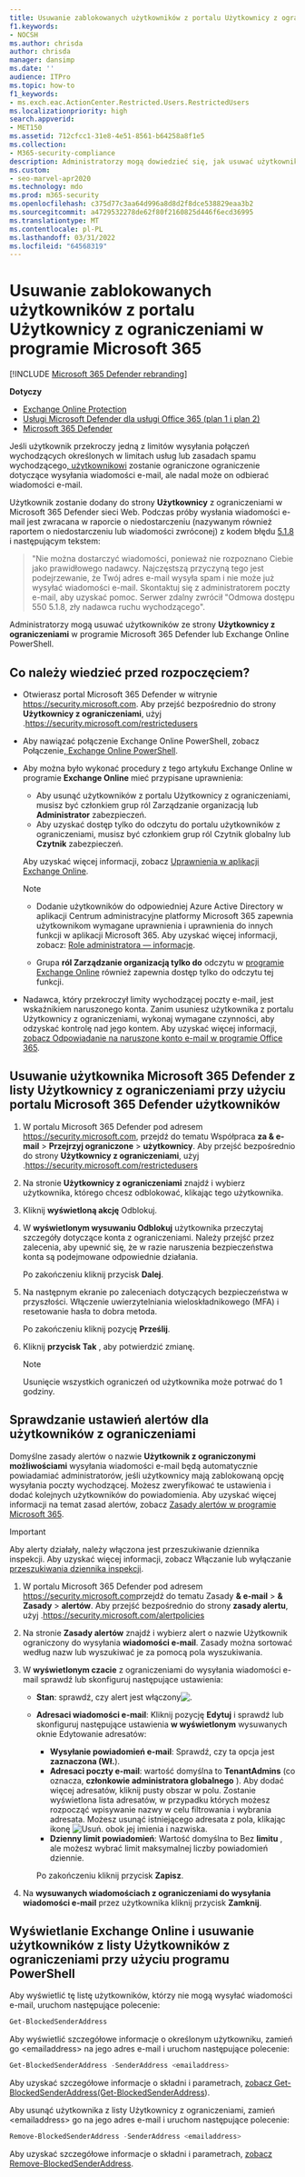 ```yaml
---
title: Usuwanie zablokowanych użytkowników z portalu Użytkownicy z ograniczeniami
f1.keywords:
- NOCSH
ms.author: chrisda
author: chrisda
manager: dansimp
ms.date: ''
audience: ITPro
ms.topic: how-to
f1_keywords:
- ms.exch.eac.ActionCenter.Restricted.Users.RestrictedUsers
ms.localizationpriority: high
search.appverid:
- MET150
ms.assetid: 712cfcc1-31e8-4e51-8561-b64258a8f1e5
ms.collection:
- M365-security-compliance
description: Administratorzy mogą dowiedzieć się, jak usuwać użytkowników ze strony Użytkownicy z ograniczeniami w Microsoft 365 Defender sieci Web. Użytkownicy są dodawana do portalu użytkowników z ograniczeniami w celu wysyłania spamu wychodzącego, zazwyczaj w wyniku naruszenia bezpieczeństwa konta.
ms.custom:
- seo-marvel-apr2020
ms.technology: mdo
ms.prod: m365-security
ms.openlocfilehash: c375d77c3aa64d996a8d8d2f8dce538829eaa3b2
ms.sourcegitcommit: a4729532278de62f80f2160825d446f6ecd36995
ms.translationtype: MT
ms.contentlocale: pl-PL
ms.lasthandoff: 03/31/2022
ms.locfileid: "64568319"
---
```

# <a name="remove-blocked-users-from-the-restricted-users-portal-in-microsoft-365"></a>Usuwanie zablokowanych użytkowników z portalu Użytkownicy z ograniczeniami w programie Microsoft 365

[!INCLUDE [Microsoft 365 Defender rebranding](../includes/microsoft-defender-for-office.md)]

**Dotyczy**
- [Exchange Online Protection](exchange-online-protection-overview.md)
- [Usługi Microsoft Defender dla usługi Office 365 (plan 1 i plan 2)](defender-for-office-365.md)
- [Microsoft 365 Defender](../defender/microsoft-365-defender.md)

Jeśli użytkownik przekroczy jedną z limitów wysyłania połączeń wychodzących określonych w [](/office365/servicedescriptions/exchange-online-service-description/exchange-online-limits#sending-limits-across-office-365-options) limitach usług lub zasadach spamu wychodzącego[, użytkownikowi](configure-the-outbound-spam-policy.md) zostanie ograniczone ograniczenie dotyczące wysyłania wiadomości e-mail, ale nadal może on odbierać wiadomości e-mail.

Użytkownik zostanie dodany do strony **Użytkownicy** z ograniczeniami w Microsoft 365 Defender sieci Web. Podczas próby wysłania wiadomości e-mail jest zwracana w raporcie o niedostarczeniu (nazywanym również raportem o niedostarczeniu lub wiadomości zwróconej) z kodem błędu [5.1.8](/Exchange/mail-flow-best-practices/non-delivery-reports-in-exchange-online/fix-error-code-5-1-8-in-exchange-online) i następującym tekstem:

> "Nie można dostarczyć wiadomości, ponieważ nie rozpoznano Ciebie jako prawidłowego nadawcy. Najczęstszą przyczyną tego jest podejrzewanie, że Twój adres e-mail wysyła spam i nie może już wysyłać wiadomości e-mail.  Skontaktuj się z administratorem poczty e-mail, aby uzyskać pomoc. Serwer zdalny zwrócił "Odmowa dostępu 550 5.1.8, zły nadawca ruchu wychodzącego".

Administratorzy mogą usuwać użytkowników ze strony **Użytkownicy z ograniczeniami** w programie Microsoft 365 Defender lub Exchange Online PowerShell.

## <a name="what-do-you-need-to-know-before-you-begin"></a>Co należy wiedzieć przed rozpoczęciem?

- Otwierasz portal Microsoft 365 Defender w witrynie <https://security.microsoft.com>. Aby przejść bezpośrednio do strony **Użytkownicy z ograniczeniami**, użyj .<https://security.microsoft.com/restrictedusers>

- Aby nawiązać połączenie Exchange Online PowerShell, zobacz Połączenie[, Exchange Online PowerShell](/powershell/exchange/connect-to-exchange-online-powershell).

- Aby można było wykonać procedury z tego artykułu Exchange Online w programie **Exchange Online** mieć przypisane uprawnienia:
  - Aby usunąć użytkowników z portalu Użytkownicy z ograniczeniami, musisz być członkiem grup ról Zarządzanie  organizacją lub **Administrator** zabezpieczeń.
  - Aby uzyskać dostęp tylko do odczytu do portalu użytkowników z ograniczeniami, musisz być członkiem grup ról  Czytnik globalny lub **Czytnik** zabezpieczeń.

  Aby uzyskać więcej informacji, zobacz [Uprawnienia w aplikacji Exchange Online](/exchange/permissions-exo/permissions-exo).

  > [!NOTE]
  >
  > - Dodanie użytkowników do odpowiedniej Azure Active Directory w aplikacji Centrum administracyjne platformy Microsoft 365 zapewnia użytkownikom wymagane uprawnienia i uprawnienia do innych funkcji w aplikacji  Microsoft 365. Aby uzyskać więcej informacji, zobacz: [Role administratora — informacje](../../admin/add-users/about-admin-roles.md).
  >
  > - Grupa **ról Zarządzanie organizacją tylko do** odczytu w [programie Exchange Online](/Exchange/permissions-exo/permissions-exo#role-groups) również zapewnia dostęp tylko do odczytu tej funkcji.

- Nadawca, który przekroczył limity wychodzącej poczty e-mail, jest wskaźnikiem naruszonego konta. Zanim usuniesz użytkownika z portalu Użytkownicy z ograniczeniami, wykonaj wymagane czynności, aby odzyskać kontrolę nad jego kontem. Aby uzyskać więcej informacji, [zobacz Odpowiadanie na naruszone konto e-mail w programie Office 365](responding-to-a-compromised-email-account.md).

## <a name="use-the-microsoft-365-defender-portal-to-remove-a-user-from-the-restricted-users-list"></a>Usuwanie użytkownika Microsoft 365 Defender z listy Użytkownicy z ograniczeniami przy użyciu portalu Microsoft 365 Defender użytkowników

1. W portalu Microsoft 365 Defender pod adresem <https://security.microsoft.com>, przejdź do tematu Współpraca **za & e-mail** \> **Przejrzyj ograniczone** \> **użytkownicy**. Aby przejść bezpośrednio do strony **Użytkownicy z ograniczeniami**, użyj .<https://security.microsoft.com/restrictedusers>

2. Na stronie **Użytkownicy z ograniczeniami** znajdź i wybierz użytkownika, którego chcesz odblokować, klikając tego użytkownika.

3. Kliknij **wyświetloną akcję** Odblokuj.

4. W **wyświetlonym wysuwaniu Odblokuj** użytkownika przeczytaj szczegóły dotyczące konta z ograniczeniami. Należy przejść przez zalecenia, aby upewnić się, że w razie naruszenia bezpieczeństwa konta są podejmowane odpowiednie działania.

   Po zakończeniu kliknij przycisk **Dalej**.

5. Na następnym ekranie po zaleceniach dotyczących bezpieczeństwa w przyszłości. Włączenie uwierzytelniania wieloskładnikowego (MFA) i resetowanie hasła to dobra metoda.

   Po zakończeniu kliknij pozycję **Prześlij**.

6. Kliknij **przycisk Tak** , aby potwierdzić zmianę.

   > [!NOTE]
   > Usunięcie wszystkich ograniczeń od użytkownika może potrwać do 1 godziny.

## <a name="verify-the-alert-settings-for-restricted-users"></a>Sprawdzanie ustawień alertów dla użytkowników z ograniczeniami

Domyślne zasady alertów o nazwie **Użytkownik z ograniczonymi możliwościami** wysyłania wiadomości e-mail będą automatycznie powiadamiać administratorów, jeśli użytkownicy mają zablokowaną opcję wysyłania poczty wychodzącej. Możesz zweryfikować te ustawienia i dodać kolejnych użytkowników do powiadomienia. Aby uzyskać więcej informacji na temat zasad alertów, zobacz [Zasady alertów w programie Microsoft 365](../../compliance/alert-policies.md).

> [!IMPORTANT]
> Aby alerty działały, należy włączona jest przeszukiwanie dziennika inspekcji. Aby uzyskać więcej informacji, zobacz Włączanie lub wyłączanie [przeszukiwania dziennika inspekcji](../../compliance/turn-audit-log-search-on-or-off.md).

1. W portalu Microsoft 365 Defender pod adresem <https://security.microsoft.com>przejdź do tematu Zasady **& e-mail** \> **& Zasady** \> **alertów**. Aby przejść bezpośrednio do strony **zasady alertu**, użyj .<https://security.microsoft.com/alertpolicies>

2. Na stronie **Zasady alertów** znajdź i wybierz alert o nazwie Użytkownik ograniczony do wysyłania **wiadomości e-mail**. Zasady można sortować według nazw lub wyszukiwać je za  pomocą pola wyszukiwania.

3. W **wyświetlonym czacie** z ograniczeniami do wysyłania wiadomości e-mail sprawdź lub skonfiguruj następujące ustawienia:
   - **Stan**: sprawdź, czy alert jest włączony![.](../../media/scc-toggle-on.png)
   - **Adresaci wiadomości e-mail**: Kliknij pozycję **Edytuj** i sprawdź lub skonfiguruj następujące ustawienia **w wyświetlonym** wysuwanych oknie Edytowanie adresatów:
     - **Wysyłanie powiadomień e-mail**: Sprawdź, czy ta opcja jest **zaznaczona (Wł.**).
     - **Adresaci poczty e-mail**: wartość domyślna to **TenantAdmins** (co oznacza, **członkowie administratora globalnego** ). Aby dodać więcej adresatów, kliknij pusty obszar w polu. Zostanie wyświetlona lista adresatów, w przypadku których możesz rozpocząć wpisywanie nazwy w celu filtrowania i wybrania adresata. Możesz usunąć istniejącego adresata z pola, klikając ikonę ![Usuń.](../../media/m365-cc-sc-remove-selection-icon.png) obok jej imienia i nazwiska.
     - **Dzienny limit powiadomień**: Wartość domyślna to Bez **limitu** , ale możesz wybrać limit maksymalnej liczby powiadomień dziennie.

     Po zakończeniu kliknij przycisk **Zapisz**.

4. Na **wysuwanych wiadomościach z ograniczeniami do wysyłania wiadomości e-mail** przez użytkownika kliknij przycisk **Zamknij**.

## <a name="use-exchange-online-powershell-to-view-and-remove-users-from-the-restricted-users-list"></a>Wyświetlanie Exchange Online i usuwanie użytkowników z listy Użytkowników z ograniczeniami przy użyciu programu PowerShell

Aby wyświetlić tę listę użytkowników, którzy nie mogą wysyłać wiadomości e-mail, uruchom następujące polecenie:

```powershell
Get-BlockedSenderAddress
```

Aby wyświetlić szczegółowe informacje o określonym użytkowniku, zamień go \<emailaddress\> na jego adres e-mail i uruchom następujące polecenie:

```powershell
Get-BlockedSenderAddress -SenderAddress <emailaddress>
```

Aby uzyskać szczegółowe informacje o składni i parametrach, [zobacz Get-BlockedSenderAddress(Get-BlockedSenderAddress](/powershell/module/exchange/get-blockedsenderaddress)).

Aby usunąć użytkownika z listy Użytkownicy z ograniczeniami, zamień \<emailaddress\> go na jego adres e-mail i uruchom następujące polecenie:

```powershell
Remove-BlockedSenderAddress -SenderAddress <emailaddress>
```

Aby uzyskać szczegółowe informacje o składni i parametrach, [zobacz Remove-BlockedSenderAddress](/powershell/module/exchange/remove-blockedsenderaddress).

